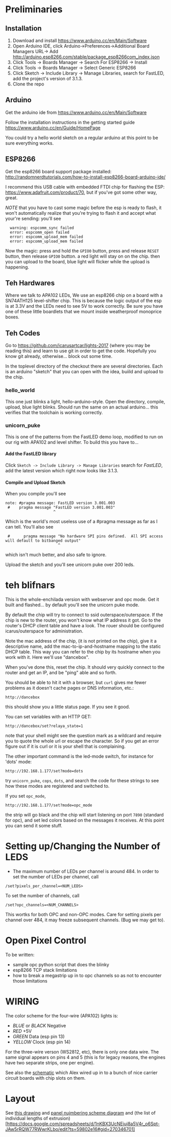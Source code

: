 # Preliminaries

## Installation

1. Download and install https://www.arduino.cc/en/Main/Software
2. Open Arduino IDE, click Arduino->Preferences->Additional Board Managers URL-> Add http://arduino.esp8266.com/stable/package_esp8266com_index.json 
3. Click Tools -> Boards Manager -> Search For ESP8266 -> Install
4. Click Tools -> Boards Manager -> Select Generic ESP8266
5. Click Sketch -> Include Library -> Manage Libraries, search for FastLED, add the project's version of 3.1.3.
6. Clone the repo

## Arduino

Get the arduino ide from https://www.arduino.cc/en/Main/Software

Follow the installation instructions in the getting started guide
https://www.arduino.cc/en/Guide/HomePage

You could try a hello world sketch on a regular arduino at this point
to be sure everything works.

## ESP8266

Get the esp8266 board support package installed:
http://randomnerdtutorials.com/how-to-install-esp8266-board-arduino-ide/

I recommend this USB cable with embedded FTDI chip for flashing the
ESP: https://www.adafruit.com/product/70, but if you've got some other
way, great.

*NOTE* that you have to cast some magic before the esp is ready to
flash, it won't automatically realize that you're trying to flash it and accept what your're sending:  you'll see

```
  warning: espcomm_sync failed
  error: espcomm_open failed
  error: espcomm_upload_mem failed
  error: espcomm_upload_mem failed
```

Now the magic: press and hold the `GPIO0` button, press and release
`RESET` button, then release `GPIO0` button.  a red light will
stay on on the chip.  then you can upload to the board, blue light
will flicker while the upload is happening.

## Teh Hardwares

Where we talk to APA102 LEDs, We use an esp8266 chip on a board with a
SN74ATH125 level-shifter chip.  This is because the logic output of
the esp is at 3.3V and the LEDs need to see 5V to work correctly.  Be
sure you have one of these little boardlets that we mount inside
weatherproof monoprice boxes.


## Teh Codes

Go to https://github.com/icarusartcar/lights-2017 (where you may be
reading this) and learn to use git in order to get the code.
Hopefully you know git already, otherwise... block out some time.

In the toplevel directory of the checkout there are several
directories.  Each is an arduino "sketch" that you can open with the
idea, buiild and upload to the chip.




### hello_world

This one just blinks a light, hello-arduino-style.  Open the
directory, compile, upload, blue light blinks.  Should run the same on
an actual arduino... this verifies that the toolchain is working
correctly.

### unicorn_puke

This is one of the patterns from the FastLED demo loop, modified to
run on our rig with APA102 and level shifter.  To build this you have
to...

#### Add the FastLED library

Click `Sketch -> Include Library -> Manage Libraries` search for
*FastLED*, add the latest version which right now looks like 3.1.3.

#### Compile and Upload Sketch

When you compile you'll see

```
note: #pragma message: FastLED version 3.001.003
 #    pragma message "FastLED version 3.001.003"
                     ^
```

Which is the world's most useless use of a #pragma message as far as I can tell. You'll also see

```
 #      pragma message "No hardware SPI pins defined.  All SPI access will default to bitbanged output"
                       ^
```

which isn't much better, and also safe to ignore.

Upload the sketch and you'll see unicorn puke over 200 leds.

# teh blifnars

This is the whole-enchilada version with webserver and opc mode.  Get
it built and flashed... by default you'll see the unicorn puke mode.

By default the chip will try to connect to ssid outerspace/outerspace.
If the chip is new to the router, you won't know what IP address it
got.  Go to the router's DHCP client table and have a look.  The rouer
should be configured icarus/outerspace for administration.

Note the mac address of the chip, (it is not printed on the chip),
give it a descriptive name, add the mac-to-ip-and-hostname mapping to
the static DHCP table.  This way you can refer to the chip by its
hostname when you work with it.  Here we'll use "dancebox".

When you've done this, reset the chip.  It should very quickly connect
to the router and get an IP, and be "ping" able and so forth.

You should be able to hit it with a browser, but `curl` gives me fewer
problems as it doesn't cache pages or DNS information, etc.:

```
http://dancebox
```

this should show you a little status page.   If you see it good.

You can set variables with an HTTP GET:

```
http://dancebox/set?relaya_state=1
```

note that your shell might see the question mark as a wildcard and
require you to quote the whole url or escape the character.  So if you
get an error figure out if it is curl or it is your shell that is
complaining.

The other important command is the led-mode switch, for instance for
'dots' mode:

```
http://192.168.1.177/set?mode=dots
```

try `unicorn_puke`, `cops`, `dots`, and search the code for these
strings to see how these modes are registered and switched to.

If you set `opc_mode`,

```
http://192.168.1.177/set?mode=opc_mode
```

the strip will go black and the chip will start listening on port
`7890` (standard for opc), and set led colors based on the messages it
receives.  At this point you can send it some stuff.

# Setting up/Changing the Number of LEDS

* The maximum number of LEDs per channel is around 484. In order to set the number of LEDs per channel, call 

```
/set?pixels_per_channel=<NUM_LEDS>
```

To set the number of channels, call

```
/set?opc_channels=<NUM_CHANNELS>
```

This wortks for both OPC and non-OPC modes. Care for setting pixels per channel over 484, it may freeze subsequent channels. (Bug we may get to).


# Open Pixel Control

To be written:

* sample opc python script that does the blinky
* esp8266 TCP stack limitations
* how to break a megastrip up in to opc channels so as not to
  encounter those limitations

# WIRING

The color scheme for the four-wire (APA102) lights is:

- *BLUE* or *BLACK* Negative
- *RED*  +5V
- *GREEN* Data (esp pin 13)
- *YELLOW* Clock (esp pin 14)

For the three-wire verson (WS2812, etc), there is only one data wire.
The same signal appears on pins 4 and 5 (this is for legacy reasons,
the engines have two separate strips, one per engine).

See also the [schematic](esp-102-board.pdf) which Alex wired up in to
a bunch of nice carrier circuit boards with chip slots on them.

# Layout

See [this drawing](https://docs.google.com/presentation/d/1Q3GUXYw7O6g-MaX_bUjvAZeW4y2AVj7UUPZTMnNdVTc/edit?ts=59802e85#slide=id.p) and [panel nujmbering scheme diagram](armor-panel-layout.pdf) and (the list of individual lengths of extrusion)[https://docs.google.com/spreadsheets/d/1nKBX3UcNEjuj8a5V4r_o6Spt-JAw5rRQW77RWwrKLbo/edit?ts=59802e16#gid=270346701]
